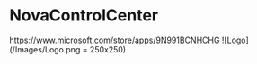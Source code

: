 # NovaControlCenter
https://www.microsoft.com/store/apps/9N991BCNHCHG
 ![Logo](/Images/Logo.png = 250x250)
